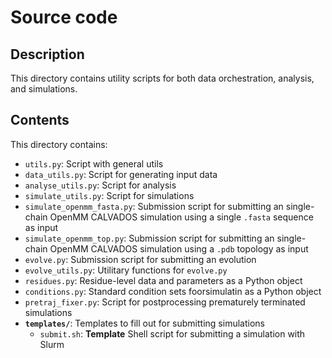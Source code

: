 # Source code

## Description
This directory contains utility scripts for both data orchestration, analysis, and simulations.

## Contents
This directory contains:
- `utils.py`: Script with general utils
- `data_utils.py`: Script for generating input data
- `analyse_utils.py`: Script for analysis
- `simulate_utils.py`: Script for simulations
- `simulate_openmm_fasta.py`: Submission script for submitting an single-chain OpenMM CALVADOS simulation using a single `.fasta`  sequence as input
- `simulate_openmm_top.py`: Submission script for submitting an single-chain OpenMM CALVADOS simulation using a `.pdb` topology as input
- `evolve.py`: Submission script for submitting an evolution
- `evolve_utils.py`: Utilitary functions for `evolve.py`
- `residues.py`: Residue-level data and parameters as a Python object
- `conditions.py`: Standard condition sets foorsimulatin as a Python object
- `pretraj_fixer.py`: Script for postprocessing prematurely terminated simulations
- **`templates/`**: Templates to fill out for submitting simulations
    - `submit.sh`: **Template** Shell script for submitting a simulation with Slurm
